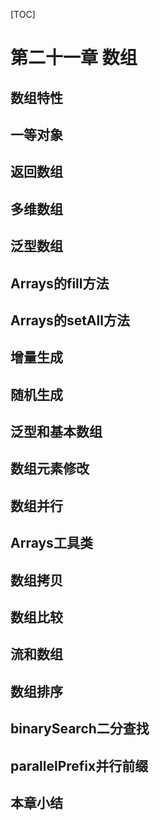 [TOC]

<!-- Arrays -->
# 第二十一章 数组


<!-- Why Arrays are Special -->
## 数组特性


<!-- Arrays are First-Class Objects -->
## 一等对象


<!-- Returning an Array -->
## 返回数组


<!-- Multidimensional Arrays -->
## 多维数组


<!-- Arrays and Generics -->
## 泛型数组


<!-- Arrays.fill() -->
## Arrays的fill方法


<!-- Arrays.setAll() -->
## Arrays的setAll方法


<!-- Incremental Generators -->
## 增量生成


<!-- Random Generators -->
## 随机生成


<!-- Generics and Primitive Arrays -->
## 泛型和基本数组


<!-- Modifying Existing Array Elements -->
## 数组元素修改


<!-- An Aside On Parallelism -->
## 数组并行


<!-- Arrays Utilities -->
## Arrays工具类


<!-- Copying an Array -->
## 数组拷贝


<!-- Comparing Arrays -->
## 数组比较


<!-- Streams and Arrays -->
## 流和数组


<!-- Sorting Arrays -->
## 数组排序


<!-- Searching with Arrays.binarySearch() -->
## binarySearch二分查找


<!-- Accumulating with parallelPrefix() -->
## parallelPrefix并行前缀


<!-- Summary -->
## 本章小结



<!-- 分页 -->

<div style="page-break-after: always;"></div>